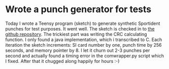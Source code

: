 # Wrote a punch generator for tests
Today I wrote a Teensy program (sketch) to generate synthetic Sportident punches for test purposes.
It went well. The sketch is checked in to [the github repository](https://github.com/plengqui/SportidentTinymesh/tree/master/RadioUnit/TeensySketches/punch-simulator).
The trickiest part was writing the CRC calculating function. I only found a java implementation, which i transcribed to C. 
Each iteration the sketch increments: SI card number by one, punch time by 256 seconds, and memory pointer by 8.
I let it churn out 2-3 punches per second and actually found a timing error in the comwrapper.py script which I fixed. After that it chugged along happily for hours :-)

